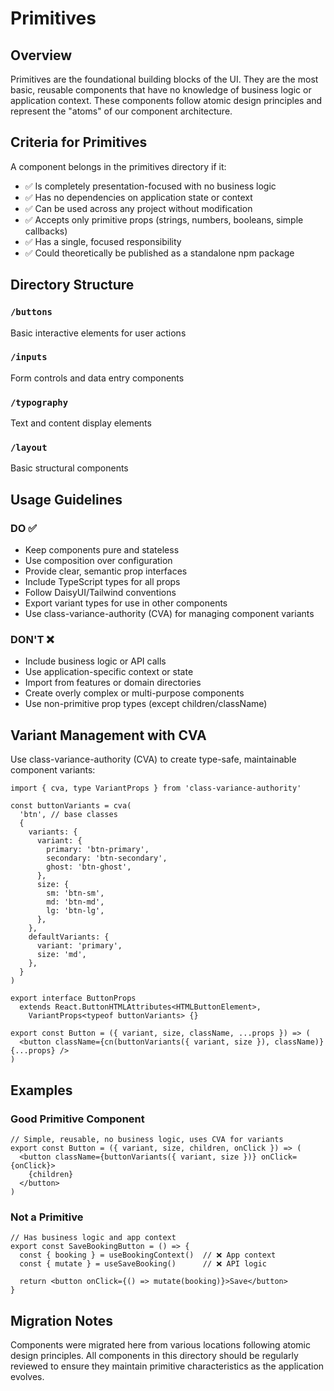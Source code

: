 # Primitives

## Overview
Primitives are the foundational building blocks of the UI. They are the most basic, reusable components that have no knowledge of business logic or application context. These components follow atomic design principles and represent the "atoms" of our component architecture.

## Criteria for Primitives
A component belongs in the primitives directory if it:
- ✅ Is completely presentation-focused with no business logic
- ✅ Has no dependencies on application state or context
- ✅ Can be used across any project without modification
- ✅ Accepts only primitive props (strings, numbers, booleans, simple callbacks)
- ✅ Has a single, focused responsibility
- ✅ Could theoretically be published as a standalone npm package

## Directory Structure

### `/buttons`
Basic interactive elements for user actions

### `/inputs`
Form controls and data entry components

### `/typography`
Text and content display elements

### `/layout`
Basic structural components

## Usage Guidelines

### DO ✅
- Keep components pure and stateless
- Use composition over configuration
- Provide clear, semantic prop interfaces
- Include TypeScript types for all props
- Follow DaisyUI/Tailwind conventions
- Export variant types for use in other components
- Use class-variance-authority (CVA) for managing component variants

### DON'T ❌
- Include business logic or API calls
- Use application-specific context or state
- Import from features or domain directories
- Create overly complex or multi-purpose components
- Use non-primitive prop types (except children/className)

## Variant Management with CVA

Use class-variance-authority (CVA) to create type-safe, maintainable component variants:

```tsx
import { cva, type VariantProps } from 'class-variance-authority'

const buttonVariants = cva(
  'btn', // base classes
  {
    variants: {
      variant: {
        primary: 'btn-primary',
        secondary: 'btn-secondary',
        ghost: 'btn-ghost',
      },
      size: {
        sm: 'btn-sm',
        md: 'btn-md',
        lg: 'btn-lg',
      },
    },
    defaultVariants: {
      variant: 'primary',
      size: 'md',
    },
  }
)

export interface ButtonProps
  extends React.ButtonHTMLAttributes<HTMLButtonElement>,
    VariantProps<typeof buttonVariants> {}

export const Button = ({ variant, size, className, ...props }) => (
  <button className={cn(buttonVariants({ variant, size }), className)} {...props} />
)
```

## Examples

### Good Primitive Component
```tsx
// Simple, reusable, no business logic, uses CVA for variants
export const Button = ({ variant, size, children, onClick }) => (
  <button className={buttonVariants({ variant, size })} onClick={onClick}>
    {children}
  </button>
)
```

### Not a Primitive
```tsx
// Has business logic and app context
export const SaveBookingButton = () => {
  const { booking } = useBookingContext()  // ❌ App context
  const { mutate } = useSaveBooking()      // ❌ API logic

  return <button onClick={() => mutate(booking)}>Save</button>
}
```

## Migration Notes
Components were migrated here from various locations following atomic design principles. All components in this directory should be regularly reviewed to ensure they maintain primitive characteristics as the application evolves.